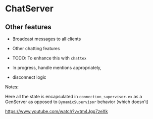 # ChatServer

## Other features

- Broadcast messages to all clients
- Other chatting features

- TODO: To enhance this with `chattex`

- In progress, handle mentions appropriately, 
- disconnect logic

Notes:

Here all the state is encapsulated in `connection_supervisor.ex` as a GenServer as opposed to `DynamicSupervisor` behavior (which doesn't)

https://www.youtube.com/watch?v=tm4Jgg7zeXk
